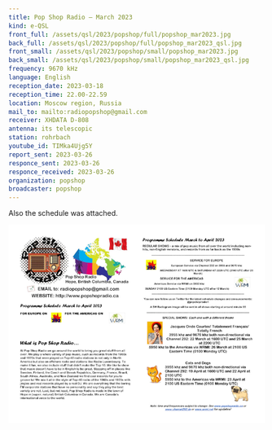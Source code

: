 ```yaml
---
title: Pop Shop Radio — March 2023
kind: e-QSL
front_full: /assets/qsl/2023/popshop/full/popshop_mar2023.jpg
back_full: /assets/qsl/2023/popshop/full/popshop_mar2023_qsl.jpg
front_small: /assets/qsl/2023/popshop/small/popshop_mar2023.jpg
back_small: /assets/qsl/2023/popshop/small/popshop_mar2023_qsl.jpg
frequency: 9670 kHz
language: English
reception_date: 2023-03-18
reception_time: 22.00-22.59
location: Moscow region, Russia
mail_to: mailto:radiopopshop@gmail.com
receiver: XHDATA D-808
antenna: its telescopic
station: rohrbach
youtube_id: TIMka4Ujg5Y 
report_sent: 2023-03-26
responce_sent: 2023-03-26
responce_received: 2023-03-26
organization: popshop
broadcaster: popshop
---
```


Also the schedule was attached.

<a href="/assets/qsl/2023/popshop/full/popshop_schedule.jpg">
<img src="/assets/qsl/2023/popshop/small/popshop_schedule.jpg"/>
</a>


